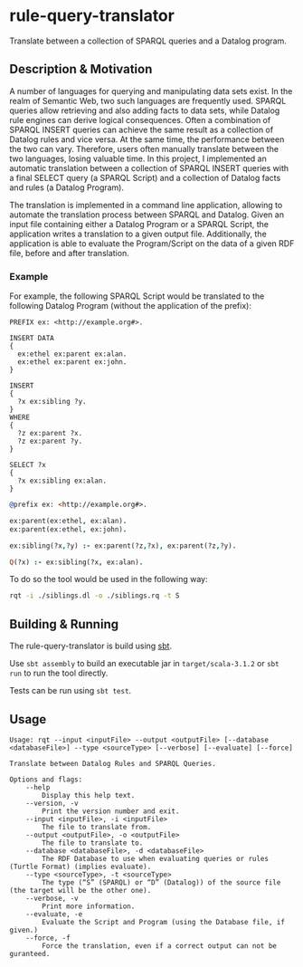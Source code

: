 # rule-query-translator

Translate between a collection of SPARQL queries and a Datalog program.

## Description & Motivation

A number of languages for querying and manipulating data sets exist. In the
realm of Semantic Web, two such languages are frequently used. SPARQL queries
allow retrieving and also adding facts to data sets, while Datalog rule engines can
derive logical consequences. Often a combination of SPARQL INSERT queries can achieve
the same result as a collection of Datalog rules and vice versa. At the same
time, the performance between the two can vary. Therefore, users often manually
translate between the two languages, losing valuable time. In this project, I
implemented an automatic translation between a
collection of SPARQL INSERT queries with a final SELECT query (a SPARQL Script) and a collection of Datalog
facts and rules (a Datalog Program).

The translation is
implemented in a command line application, allowing to automate the translation
process between SPARQL and Datalog.
Given an input file containing either a Datalog Program or a SPARQL Script, the application writes a
translation to a given output file.
Additionally, the application is able to evaluate the Program/Script on the data
of a given RDF file, before and after translation.

### Example

For example, the following SPARQL Script would be translated to the following Datalog Program (without the application of the prefix):

```sparql
PREFIX ex: <http://example.org#>.

INSERT DATA
{
  ex:ethel ex:parent ex:alan.
  ex:ethel ex:parent ex:john.
}

INSERT
{
  ?x ex:sibling ?y.
}
WHERE
{
  ?z ex:parent ?x.
  ?z ex:parent ?y.
}

SELECT ?x
{
  ?x ex:sibling ex:alan.
}
```

```prolog
@prefix ex: <http://example.org#>.

ex:parent(ex:ethel, ex:alan).
ex:parent(ex:ethel, ex:john).

ex:sibling(?x,?y) :- ex:parent(?z,?x), ex:parent(?z,?y).

Q(?x) :- ex:sibling(?x, ex:alan).
```

To do so the tool would be used in the following way:

```bash
rqt -i ./siblings.dl -o ./siblings.rq -t S
```

## Building & Running

The rule-query-translator is build using [sbt](https://www.scala-sbt.org/).

Use `sbt assembly` to build an executable jar in `target/scala-3.1.2` or `sbt run` to run the tool directly.

Tests can be run using `sbt test`.

## Usage

```
Usage: rqt --input <inputFile> --output <outputFile> [--database <databaseFile>] --type <sourceType> [--verbose] [--evaluate] [--force]

Translate between Datalog Rules and SPARQL Queries.

Options and flags:
    --help
        Display this help text.
    --version, -v
        Print the version number and exit.
    --input <inputFile>, -i <inputFile>
        The file to translate from.
    --output <outputFile>, -o <outputFile>
        The file to translate to.
    --database <databaseFile>, -d <databaseFile>
        The RDF Database to use when evaluating queries or rules (Turtle Format) (implies evaluate).
    --type <sourceType>, -t <sourceType>
        The type (“S” (SPARQL) or “D” (Datalog)) of the source file (the target will be the other one).
    --verbose, -v
        Print more information.
    --evaluate, -e
        Evaluate the Script and Program (using the Database file, if given.)
    --force, -f
        Force the translation, even if a correct output can not be guranteed.
```

